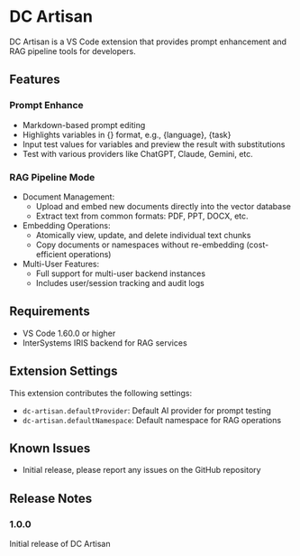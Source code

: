 # DC Artisan

DC Artisan is a VS Code extension that provides prompt enhancement and RAG pipeline tools for developers.

## Features

### Prompt Enhance
- Markdown-based prompt editing
- Highlights variables in {} format, e.g., {language}, {task}
- Input test values for variables and preview the result with substitutions
- Test with various providers like ChatGPT, Claude, Gemini, etc.

### RAG Pipeline Mode
- Document Management:
  - Upload and embed new documents directly into the vector database
  - Extract text from common formats: PDF, PPT, DOCX, etc.
- Embedding Operations:
  - Atomically view, update, and delete individual text chunks
  - Copy documents or namespaces without re-embedding (cost-efficient operations)
- Multi-User Features:
  - Full support for multi-user backend instances
  - Includes user/session tracking and audit logs

## Requirements

- VS Code 1.60.0 or higher
- InterSystems IRIS backend for RAG services

## Extension Settings

This extension contributes the following settings:

* `dc-artisan.defaultProvider`: Default AI provider for prompt testing
* `dc-artisan.defaultNamespace`: Default namespace for RAG operations

## Known Issues

- Initial release, please report any issues on the GitHub repository

## Release Notes

### 1.0.0

Initial release of DC Artisan